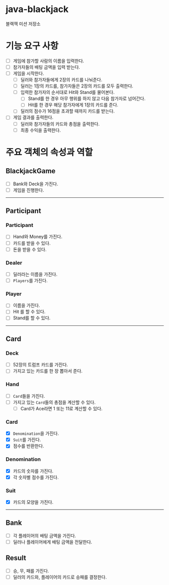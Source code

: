 # java-blackjack
블랙잭 미션 저장소

# 기능 요구 사항
- [ ] 게임에 참가할 사람의 이름을 입력한다.
- [ ] 참가자들의 배팅 금액을 입력 받는다.
- [ ] 게임을 시작한다.
  - [ ] 딜러와 참가자들에게 2장의 카드를 나눠준다.
  - [ ] 딜러는 1장의 카드를, 참가자들은 2장의 카드를 모두 출력한다.
  - [ ] 입력한 참가자의 순서대로 Hit와 Stand를 물어본다.
    - [ ] Stand를 한 경우 아무 행위를 하지 않고 다음 참가자로 넘어간다.
    - [ ] Hit를 한 경우 해당 참가자에게 1장의 카드를 준다.
  - [ ] 딜러의 점수가 16점을 초과할 때까지 카드를 받는다.
- [ ] 게임 결과를 출력한다.
  - [ ] 딜러와 참가자들의 카드와 총점을 출력한다.
  - [ ] 최종 수익을 출력한다.

# 주요 객체의 속성과 역할
## BlackjackGame
- [ ] Bank와 Deck을 가진다.
- [ ] 게임을 진행한다.
---
## Participant
### Participant
- [ ] Hand와 Money를 가진다.
- [ ] 카드를 받을 수 있다.
- [ ] 돈을 받을 수 있다.

### Dealer
- [ ] 딜러라는 이름을 가진다.
- [ ] `Players`를 가진다.

### Player
- [ ] 이름을 가진다.
- [ ] Hit 를 할 수 있다.
- [ ] Stand를 할 수 있다.
---
## Card
### Deck
- [ ] 52장의 트럼프 카드를 가진다.
- [ ] 가지고 있는 카드를 한 장 뽑아서 준다.

### Hand
- [ ] `Card`들을 가진다.
- [ ] 가지고 있는 `Card`들의 총점을 계산할 수 있다.
  - [ ] Card가 Ace라면 1 또는 11로 계산할 수 있다.

### Card
- [x] `Denomination`을 가진다.
- [x] `Suit`를 가진다.
- [x] 점수를 반환한다.

### Denomination
- [x] 카드의 숫자를 가진다.
- [x] 각 숫자별 점수를 가진다.

### Suit
- [x] 카드의 모양을 가진다.
---
## Bank
- [ ] 각 플레이어의 배팅 금액을 가진다.
- [ ] 딜러나 플레이어에게 배팅 금액을 전달한다.

## Result
- [ ] 승, 무, 패를 가진다.
- [ ] 딜러의 카드와, 플레이어의 카드로 승패를 결정한다.
